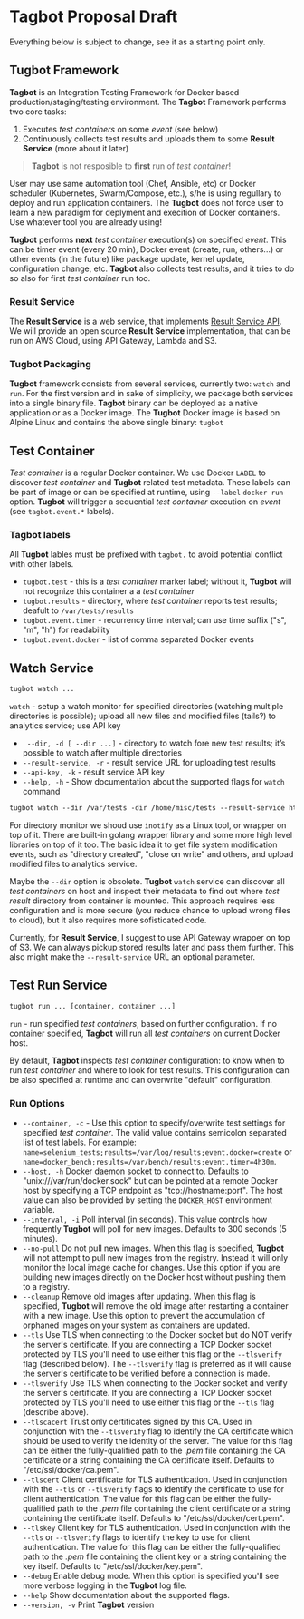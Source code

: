 # Tagbot Proposal Draft

Everything below is subject to change, see it as a starting point only.

## Tugbot Framework

**Tagbot** is an Integration Testing Framework for Docker based production/staging/testing environment. The **Tagbot** Framework performs two core tasks:
1. Executes *test containers* on some *event* (see below)
2. Continuously collects test results and uploads them to some **Result Service** (more about it later)

> **Tagbot** is not resposible to **first** run of *test container*! 

User may use same automation tool (Chef, Ansible, etc) or Docker scheduler (Kubernetes, Swarm/Compose, etc.), s/he is using regullary to deploy and run application containers. The **Tugbot** does not force user to learn a new paradigm for deplyment and execition of Docker containers. Use whatever tool you are already using!

**Tugbot** performs **next** *test container* execution(s) on specified *event*. This can be timer event (every 20 min), Docker event (create, run, others...) or other events (in the future) like package update, kernel update, configuration change, etc. **Tagbot** also collects test results, and it tries to do so also for first *test container* run too.

### Result Service

The **Result Service** is a web service, that implements [Result Service API](#TODO). We will provide an open source **Result Service** implementation, that can be run on AWS Cloud, using API Gateway, Lambda and S3.

### Tugbot Packaging

**Tugbot** framework consists from several services, currently two: `watch` and `run`. For the first version and in sake of simplicity, we package both services into a single binary file. **Tagbot** binary can be deployed as a native application or as a Docker image.
The **Tugbot** Docker image is based on Alpine Linux and contains the above single binary: `tugbot`

## Test Container

*Test container* is a regular Docker container. We use Docker `LABEL` to discover *test container* and **Tugbot** related test metadata. These labels can be part of image or can be specified at runtime, using `--label` `docker run` option.
**Tugbot** will trigger a sequential *test container* execution on *event* (see `tagbot.event.*` labels).

### Tagbot labels
All **Tugbot** lables must be prefixed with `tagbot.` to avoid potential conflict with other labels. 

- `tugbot.test` - this is a *test container* marker label; without it, **Tugbot** will not recognize this container a a *test container*
- `tugbot.results` - directory, where *test container* reports test results; deafult to `/var/tests/results`
- `tugbot.event.timer` - recurrency time interval; can use time suffix ("s", "m", "h") for readability
- `tugbot.event.docker` - list of comma separated Docker events

## Watch Service

```dockerfile
tugbot watch ...
```

`watch` - setup a watch monitor for specified directories (watching multiple directories is possible); upload all new files and modified files (tails?) to analytics service; use API key

- ` --dir, -d [ --dir ...]` - directory to watch fore new test results; it’s possible to watch after multiple directories
- `--result-service, -r`    - result service URL for uploading test results
- `--api-key, -k`           - result service API key
- `--help, -h`              - Show documentation about the supported flags for `watch` command

```dockerfile
tugbot watch --dir /var/tests -dir /home/misc/tests --result-service http://nga.hp.com --api-key ACSD34SSD85DF 
```

For directory monitor we shoud use `inotify` as a Linux tool, or wrapper on top of it. There are built-in golang wrapper library and some more high level libraries on top of it too.
The basic idea it to get file system modification events, such as "directory created", "close on write" and others, and upload modified files to analytics service.

Maybe the `--dir` option is obsolete. **Tugbot** `watch` service can discover all *test containers* on host and inspect their metadata to find out where *test result* directory from container is mounted. This approach requires less configuration and is more secure (you reduce chance to upload wrong files to cloud), but it also requires more sofisticated code.

Currently, for **Result Service**, I suggest to use API Gateway wrapper on top of S3. We can always pickup stored results later and pass them further. This also might make the `--result-service` URL an optional parameter. 

## Test Run Service

```dockerfile
tugbot run ... [container, container ...]
```

`run` - run specified *test containers*, based on further configuration. If no container specified, **Tagbot** will run all *test containers* on current Docker host.

By default, **Tagbot** inspects *test container* configuration: to know when to run *test container* and where to look for test results. This configuration can be also specified at runtime and can overwrite "default" configuration.

### Run Options

* `--container, -c` - Use this option to specify/overwrite test settings for specified *test container*. The valid value contains semicolon separated list of test labels. For example: `name=selenium_tests;results=/var/log/results;event.docker=create` or `name=docker_bench;results=/var/bench/results;event.timer=4h30m`.
* `--host, -h` Docker daemon socket to connect to. Defaults to "unix:///var/run/docker.sock" but can be pointed at a remote Docker host by specifying a TCP endpoint as "tcp://hostname:port". The host value can also be provided by setting the `DOCKER_HOST` environment variable.
* `--interval, -i` Poll interval (in seconds). This value controls how frequently **Tugbot** will poll for new images. Defaults to 300 seconds (5 minutes).
* `--no-pull` Do not pull new images. When this flag is specified, **Tugbot** will not attempt to pull new images from the registry. Instead it will only monitor the local image cache for changes. Use this option if you are building new images directly on the Docker host without pushing them to a registry.
* `--cleanup` Remove old images after updating. When this flag is specified, **Tugbot** will remove the old image after restarting a container with a new image. Use this option to prevent the accumulation of orphaned images on your system as containers are updated.
* `--tls` Use TLS when connecting to the Docker socket but do NOT verify the server's certificate. If you are connecting a TCP Docker socket protected by TLS you'll need to use either this flag or the `--tlsverify` flag (described below). The `--tlsverify` flag is preferred as it will cause the server's certificate to be verified before a connection is made.
* `--tlsverify` Use TLS when connecting to the Docker socket and verify the server's certificate. If you are connecting a TCP Docker socket protected by TLS you'll need to use either this flag or the `--tls` flag (describe above).  
* `--tlscacert` Trust only certificates signed by this CA. Used in conjunction with the `--tlsverify` flag to identify the CA certificate which should be used to verify the identity of the server. The value for this flag can be either the fully-qualified path to the *.pem* file containing the CA certificate or a string containing the CA certificate itself. Defaults to "/etc/ssl/docker/ca.pem".
* `--tlscert` Client certificate for TLS authentication. Used in conjunction with the `--tls` or `--tlsverify` flags to identify the certificate to use for client authentication. The value for this flag can be either the fully-qualified path to the *.pem* file containing the client certificate or a string containing the certificate itself. Defaults to "/etc/ssl/docker/cert.pem".
* `--tlskey` Client key for TLS authentication. Used in conjunction with the `--tls` or `--tlsverify` flags to identify the key to use for client authentication. The value for this flag can be either the fully-qualified path to the *.pem* file containing the client key or a string containing the key itself. Defaults to "/etc/ssl/docker/key.pem".
* `--debug` Enable debug mode. When this option is specified you'll see more verbose logging in the **Tugbot** log file.
* `--help` Show documentation about the supported flags.
* `--version, -v` Print **Tagbot** version
